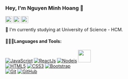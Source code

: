 ### Hey, I'm Nguyen Minh Hoang 👋


<a href="https://github.com/nm-hoang">
  <img align="left" alt="Github" width="22px" src="https://cdn.jsdelivr.net/npm/simple-icons@v3/icons/github.svg" />
</a>
<a href="https://instagram.com/nm.hoangg/">
  <img align="left" alt="Instagram" width="22px" src="https://cdn.jsdelivr.net/npm/simple-icons@v3/icons/instagram.svg" />
</a>
<a href="https://www.facebook.com/hoangg.102/">
  <img align="left" alt="Pawan's Facebook" width="22px" src="https://cdn.jsdelivr.net/npm/simple-icons@v3/icons/facebook.svg" />
</a>
<br/>
<br/>
🔭 I'm currently studying at University of Science - HCM.


 #### 👨🏻‍💻Languages and Tools:

[![JavaScript](https://img.shields.io/badge/-JavaScript-faf3dd?style=flat&logo=javascript)](https://github.com/nm-hoang) [![ReactJs](https://img.shields.io/badge/-ReactJs-1572B6?style=flat&logo=react)](https://github.com/nm-hoang) [![Nodejs](https://img.shields.io/badge/-Nodejs-black?style=flat&logo=Node.js)](https://github.com/nm-hoang) <space><space><space><space><space><space><img src="https://media.giphy.com/media/vFKqnCdLPNOKc/giphy.gif" width="40" height="40" /> <br/> [![HTML5](https://img.shields.io/badge/-HTML5-E34F26?style=flat&logo=html5&logoColor=white)](https://github.com/nm-hoang) [![CSS3](https://img.shields.io/badge/-CSS3-1572B6?style=flat&logo=css3)](https://github.com/nm-hoang) [![Bootstrap](https://img.shields.io/badge/-Bootstrap-563D7C?style=flat&logo=bootstrap)](https://github.com/nm-hoang) <br />
[![Git](https://img.shields.io/badge/-Git-black?style=flat&logo=git)](https://github.com/nm-hoang) [![GitHub](https://img.shields.io/badge/-GitHub-181717?style=flat&logo=github)](https://github.com/nm-hoang)

